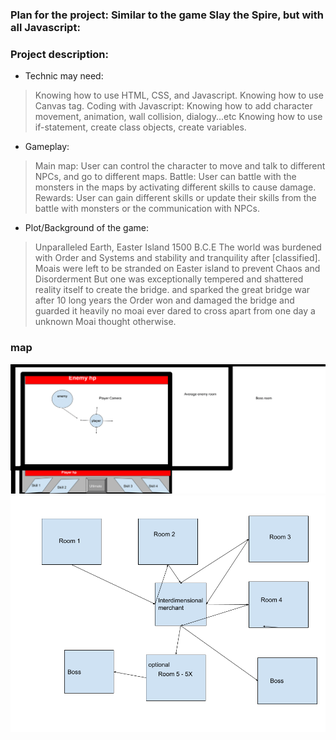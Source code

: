 ### Plan for the project: Similar to the game Slay the Spire, but with all Javascript: 
### Project description:
- Technic may need: 

> Knowing how to use HTML, CSS, and Javascript. 
> Knowing how to use Canvas tag. 
> Coding with Javascript: Knowing how to add character movement, animation, wall collision, dialogy...etc Knowing how to use if-statement, create class objects, create variables. 

- Gameplay:

> Main map: User can control the character to move and talk to different NPCs, and go to different maps. 
Battle: User can battle with the monsters in the maps by activating different skills to cause damage.
Rewards: User can gain different skills or update their skills from the battle with monsters or the communication with NPCs.

 - Plot/Background of the game: 

> Unparalleled Earth, Easter Island 1500 B.C.E  The world was burdened with Order and Systems and stability and tranquility after [classified]. Moais were left to be stranded on Easter island to prevent Chaos and Disorderment But one was exceptionally  tempered and shattered reality itself to create the bridge. and sparked the great bridge war after 10 long years the Order won and damaged the bridge and guarded it heavily no moai ever dared to cross apart from one day a unknown Moai thought otherwise.

### map
![projectwireframe.pdf](https://github.com/TianbinLiu/CSSE-Tri1-FinalProject/blob/main/images/projectwireframe-1.png?raw=true)
![projectwireframe.pdf](https://github.com/TianbinLiu/CSSE-Tri1-FinalProject/blob/main/images/map.png?raw=true)
